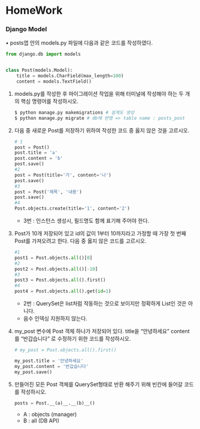 # HomeWork
### Django Model

• posts앱 안의 models.py 파일에 다음과 같은 코드를 작성하였다.

```python
from django.db import models


class Post(models.Model):
    title = models.CharField(max_length=100)
    content = models.TextField()
```

1. models.py를 작성한 후 마이그레이션 작업을 위해 터미널에 작성해야 하는 두 개의 핵심 명령어를 작성하시오.

   ```bash
   $ python manage.py makemigrations # 설계도 생성
   $ python manage.py migrate # db에 반영 => table name : posts_post
   ```



2. 다음 중 새로운 Post를 저장하기 위하여 작성한 코드 중 옳지 않은 것을 고르시오.

   ```python
   # 1
   post = Post()
   post.title = 'a'
   post.content = 'b'
   post.save()
   #2
   post = Post(title='가', content='나')
   post.save()
   #3
   post = Post('제목', '내용')
   post.save()
   #4
   Post.objects.create(title='1', content='2')
   ```

   - 3번 : 인스턴스 생성시, 필드명도 함께 표기해 주어야 한다.

   

3. Post가 10개 저장되어 있고 id의 값이 1부터 10까지라고 가정할 때 가장 첫 번째 Post를 가져오려고 한다. 다음 중 옳지 않은 코드를 고르시오.

   ```python
   #1
   post1 = Post.objects.all()[0]
   #2
   post2 = Post.objects.all()[-10]
   #3
   post3 = Post.objects.all().first()
   #4
   post4 = Post.objects.all().get(id=1)
   ```

   - 2번 : QuerySet은 list처럼 작동하는 것으로 보이지만 정확하게 List인 것은 아니다.
   - 음수 인덱싱 지원하지 않는다.



4. my_post 변수에 Post 객체 하나가 저장되어 있다. title을 “안녕하세요” content를 “반갑습니다” 로 수정하기 위한 코드를 작성하시오. 

   ```python
   # my_post = Post.objects.all().first()
   
   my_post.title = '안녕하세요'
   my_post.content = '반갑습니다'
   my_post.save()
   ```

   



5. 만들어진 모든 Post 객체를 QuerySet형태로 반환 해주기 위해 빈칸에 들어갈 코드를 작성하시오.

   ```python
   posts = Post.__(a)__.__(b)__()
   ```

   - A : objects (manager)
   - B : all (DB API)